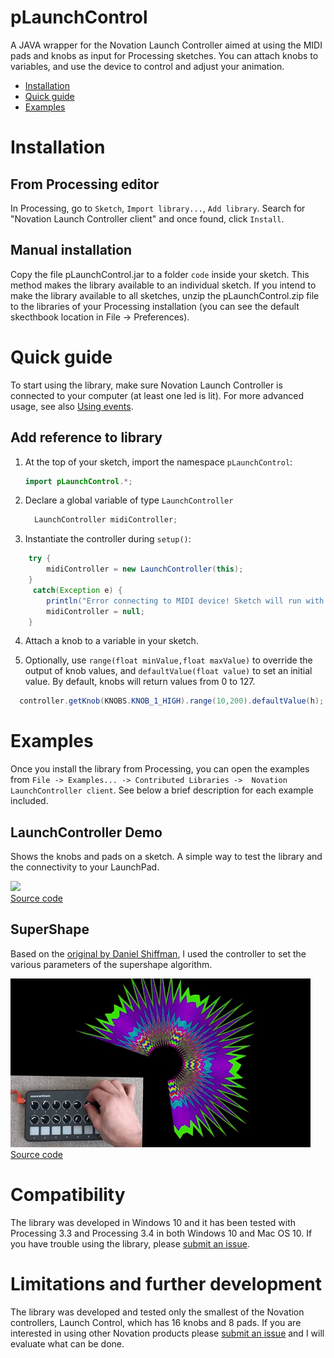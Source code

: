 # pLaunchControl
A JAVA wrapper for the Novation Launch Controller aimed at using the MIDI pads and knobs as input for Processing sketches.
You can attach knobs to variables, and use the device to control and adjust your animation.

* [Installation](#installation)
* [Quick guide](#quick-guide)
* [Examples](#examples)


# Installation
## From Processing editor
In Processing, go to `Sketch`, `Import library...`, `Add library`. Search for "Novation Launch Controller client" and once found, click `Install`.
## Manual installation
Copy the file pLaunchControl.jar to a folder `code` inside your sketch. This method makes the library available to an individual sketch.
If you intend to make the library available to all sketches, unzip the pLaunchControl.zip file to the libraries of your Processing installation (you can see the default skecthbook location in File -> Preferences).

# Quick guide
To start using the library, make sure Novation Launch Controller is connected to your computer (at least one led is lit).
For more advanced usage, see also [Using events](using-events.md).
## Add reference to library
  1. At the top of your sketch, import the namespace `pLaunchControl`:
      ```JAVA
      import pLaunchControl.*;
      ```
   
   2. Declare a global variable of type `LaunchController`
        ```JAVA
          LaunchController midiController;
        ```
   3. Instantiate the controller during `setup()`:
   
  ```JAVA
      try {
          midiController = new LaunchController(this);
      }
       catch(Exception e) {
          println("Error connecting to MIDI device! Sketch will run with UI controllers. values.");
          midiController = null;
      }
  ```
  
  4. Attach a knob to a variable in your sketch.
  
  
  5. Optionally, use `range(float minValue,float maxValue)` to override the output of knob values, and `defaultValue(float value)` to set an initial value. By default, knobs will return values from 0 to 127.
    
  ```JAVA
    controller.getKnob(KNOBS.KNOB_1_HIGH).range(10,200).defaultValue(h);
  ``` 
  
# Examples
Once you install the library from Processing, you can open the examples
from `File -> Examples... -> Contributed Libraries ->  Novation LaunchController client`.
See below a brief description for each example included.

## LaunchController Demo
Shows the knobs and pads on a sketch. A simple way to test the library and the
connectivity to your LaunchPad.

![](LaunchControllerDemo.gif)  
[Source code](/examples/LaunchControlDemo/LaunchControllerDemo.pde)

## SuperShape
Based on the [original by Daniel Shiffman](https://youtu.be/akM4wMZIBWg), I used
the controller to set the various parameters of the supershape algorithm.

![](pLaunchControl.gif)  
[Source code](/examples/examples/SuperShape2D/SuperShape2D.pde)

# Compatibility
The library was developed in Windows 10 and it has been tested with Processing 3.3 
and Processing 3.4 in both Windows 10 and Mac OS 10. If you have trouble using the 
library, please [submit an issue](https://github.com/haschdl/pLaunchControl/issues/new). 

# Limitations and further development
The library was developed and tested only the smallest of the Novation controllers, 
Launch Control, which has 16 knobs and 8 pads. If you are interested in using other Novation products please 
[submit an issue](https://github.com/haschdl/pLaunchControl/issues/new) and I will
evaluate what can be done. 
                                                                              
